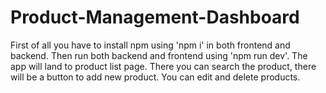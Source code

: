 # Product-Management-Dashboard

First of all you have to install npm using 'npm i' in both frontend and backend.
Then run both backend and frontend using 'npm run dev'.
The app will land to product list page.
There you can search the product, there will be a button to add new product.
You can edit and delete products.

